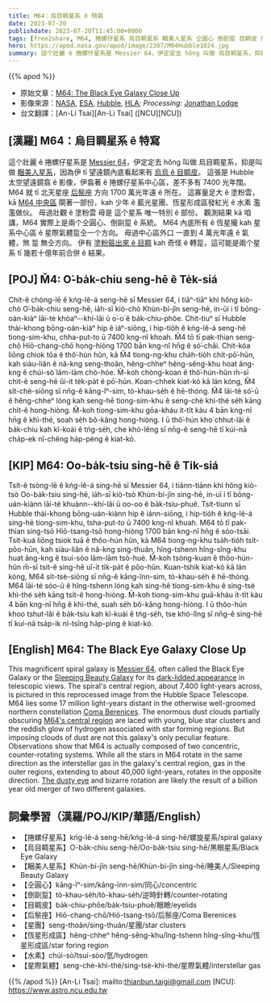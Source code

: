 ```yaml
---
title: M64：烏目睭星系 ê 特寫
date: 2023-07-20
publishdate: 2023-07-20T11:45:00+0800
tags: [free2share, M64, 捲螺仔星系 烏目睭星系 睏美人星系 仝圓心 倒剾踅 目睭皮 后鬃座 星團 恆星形成區 水素 星際氣體]
hero: https://apod.nasa.gov/apod/image/2307/M64Hubble1024.jpg
summary: 這个壯麗 ê 捲螺仔星系是 Messier 64，伊定定去 hŏng 叫做 烏目睭星系，抑是叫做 睏美人星系。
---
```


{{% apod %}}

- 原始文章：[M64: The Black Eye Galaxy Close Up](https://apod.nasa.gov/apod/ap230720.html)
- 影像來源：[NASA](https://www.nasa.gov), [ESA](http://www.esa.int/), [Hubble](https://www.nasa.gov/mission_pages/hubble/story/index.html), [HLA](https://hla.stsci.edu/); _Processing:_ [Jonathan Lodge](https://www.instagram.com/jjlodge)
- 台文翻譯：[An-Li Tsai][An-Li Tsai] ([NCU][NCU])

## [漢羅] M64：烏目睭星系 ê 特寫
這个壯麗 ê 捲螺仔星系是 [Messier 64][Messier 64]，伊定定去 hŏng 叫做 烏目睭星系，抑是叫做 [睏美人星系][Sleeping Beauty Galaxy]，因為伊 tī 望遠鏡內底看起來有 [烏烏 ê 目睭皮][dark-lidded appearance]。
這張是 Hubble 太空望遠鏡翕 ê 影像，伊翕著 ê 捲螺仔星系中心區，差不多有 7400 光年闊。
M64 就 tī 北天星座 [后鬃座][Coma Berenices] 方向 1700 萬光年遠 ê 所在。
這寡量足大 ê 塗粉雲，kā [M64 中央區][M64's central region] 閘著一部份，kah 少年 ê 藍光星團、恆星形成區發紅光 ê 水素 濫濫做伙。
毋過壯觀 ê 塗粉雲 毋是 這个星系 唯一特別 ê 部份。
觀測結果 kā 咱講，M64 實際上是兩个仝圓心、倒剾踅 ê 系統。
M64 內底所有 ê 恆星攏 kah 星系中心區 ê 星際氣體踅仝一个方向。
毋過中心區外口 一直到 4 萬光年遠 ê 氣體，煞 踅 無仝方向。
伊有 [塗粉箍出來 ê 目睭][The dusty eye] kah 奇怪 ê 轉踅，這可能是兩个星系 tī 幾若十億年前合併 ê 結果。


## [POJ] M̌4: O͘-ba̍k-chiu seng-hē ê Te̍k-siá
Chit-ê chòng-lē ê kńg-lê-á seng-hē sī Messier 64, i tiāⁿ-tiāⁿ khì hőng kiò-chò O͘-ba̍k-chiu seng-hē, ia̍h-sī kiò-chò Khùn-bí-jîn seng-hē, in-ūi i tī bōng-oán-kiàⁿ lāi-té khòaⁿ--khí-lâi ū o͘-o͘ ê ba̍k-chiu-phôe.
Chit-tiuⁿ sī Hubble thài-khong bōng-oán-kiàⁿ hip ê iáⁿ-siōng, i hip-tio̍h ê kńg-lê-á seng-hē tiong-sim-khu, chha-put-to ū 7400 kng-nî khoah.
M̌4 tō tī pak-thian seng-chō Hiō-chang-chō hong-hiòng 1700 bān kng-nî hn̄g ê só͘-chāi.
Chit-kóa liōng chiok tōa ê thô͘-hún hûn, kā M̌4 tiong-ng-khu cha̍h-tio̍h chi̍t-pō͘-hūn, kah siàu-liân ê nâ-kng seng-thoân, hêng-chheⁿ hêng-sêng-khu hoat âng-kng ê chúi-sò͘ lām-lām chò-hóe.
M̄-koh chòng-koan ê thô͘-hún-hûn m̄-sī chit-ê seng-hē ûi-it te̍k-pa̍t ê pō͘-hūn.
Koan-chhek kiat-kó kā lán kóng, M̌4 si̍t-chè-siōng sī nn̄g-ê kāng-îⁿ-sim, tò-khau-se̍h ê hē-thóng.
M̌4 lāi-té só͘-ū ê hêng-chheⁿ lóng kah seng-hē tiong-sim-khu ê seng-chè khì-thé se̍h kāng chi̍t-ê hong-hiòng.
M̄-koh tiong-sim-khu gōa-kháu it-ti̍t kàu 4 bān kng-nî hn̄g ê khì-thé, soah se̍h bô-kâng hong-hiòng.
I ū thô͘-hún kho͘ chhut-lâi ê ba̍k-chiu kah kî-koài ê tńg-se̍h, che khó-lêng sī nn̄g-ê seng-hē tī kúi-nā cha̍p-ek nî-chêng ha̍p-pèng ê kiat-kó.

## [KIP] M64: Oo-ba̍k-tsiu sing-hē ê Ti̍k-siá
Tsit-ê tsòng-lē ê kńg-lê-á sing-hē sī Messier 64, i tiānn-tiānn khì hőng kiò-tsò Oo-ba̍k-tsiu sing-hē, ia̍h-sī kiò-tsò Khùn-bí-jîn sing-hē, in-uī i tī bōng-uán-kiànn lāi-té khuànn--khí-lâi ū oo-oo ê ba̍k-tsiu-phuê.
Tsit-tiunn sī Hubble thài-khong bōng-uán-kiànn hip ê iánn-siōng, i hip-tio̍h ê kńg-lê-á sing-hē tiong-sim-khu, tsha-put-to ū 7400 kng-nî khuah.
M64 tō tī pak-thian sing-tsō Hiō-tsang-tsō hong-hiòng 1700 bān kng-nî hn̄g ê sóo-tsāi.
Tsit-kuá liōng tsiok tuā ê thôo-hún hûn, kā M64 tiong-ng-khu tsa̍h-tio̍h tsi̍t-pōo-hūn, kah siàu-liân ê nâ-kng sing-thuân, hîng-tshenn hîng-sîng-khu huat âng-kng ê tsuí-sòo lām-lām tsò-hué.
M̄-koh tsòng-kuan ê thôo-hún-hûn m̄-sī tsit-ê sing-hē uî-it ti̍k-pa̍t ê pōo-hūn.
Kuan-tshik kiat-kó kā lán kóng, M64 si̍t-tsè-siōng sī nn̄g-ê kāng-înn-sim, tò-khau-se̍h ê hē-thóng.
M64 lāi-té sóo-ū ê hîng-tshenn lóng kah sing-hē tiong-sim-khu ê sing-tsè khì-thé se̍h kāng tsi̍t-ê hong-hiòng.
M̄-koh tiong-sim-khu guā-kháu it-ti̍t kàu 4 bān kng-nî hn̄g ê khì-thé, suah se̍h bô-kâng hong-hiòng.
I ū thôo-hún khoo tshut-lâi ê ba̍k-tsiu kah kî-kuài ê tńg-se̍h, tse khó-lîng sī nn̄g-ê sing-hē tī kuí-nā tsa̍p-ik nî-tsîng ha̍p-pìng ê kiat-kó.

## [English] M64: The Black Eye Galaxy Close Up
This magnificent spiral galaxy is [Messier 64][Messier 64], often called the Black Eye Galaxy or the [Sleeping Beauty Galaxy][Sleeping Beauty Galaxy] for its [dark-lidded appearance][dark-lidded appearance] in telescopic views.
The spiral's central region, about 7,400 light-years across, is pictured in this reprocessed image from the Hubble Space Telescope.
M64 lies some 17 million light-years distant in the otherwise well-groomed northern constellation [Coma Berenices][Coma Berenices].
The enormous dust clouds partially obscuring [M64's central region][M64's central region] are laced with young, blue star clusters and the reddish glow of hydrogen associated with star forming regions.
But imposing clouds of dust are not this galaxy's only peculiar feature.
Observations show that M64 is actually composed of two concentric, counter-rotating systems.
While all the stars in M64 rotate in the same direction as the interstellar gas in the galaxy's central region, gas in the outer regions, extending to about 40,000 light-years, rotates in the opposite direction.
[The dusty eye][The dusty eye] and bizarre rotation are likely the result of a billion year old merger of two different galaxies.

## 詞彙學習（漢羅/POJ/KIP/華語/English）
- 【捲螺仔星系】kńg-lê-á seng-hē/kńg-lê-á sing-hē/螺旋星系/spiral galaxy
- 【烏目睭星系】O͘-ba̍k-chiu seng-hē/Oo-ba̍k-tsiu sing-hē/黑眼星系/Black Eye Galaxy
- 【睏美人星系】Khùn-bí-jîn seng-hē/Khùn-bí-jîn sing-hē/睡美人/Sleeping Beauty Galaxy
- 【仝圓心】kāng-īⁿ-sim/kāng-īnn-sim/同心/concentric
- 【倒剾踅】tò-khau-se̍h/tò-khau-se̍h/逆時針轉/counter-rotating
- 【目睭皮】ba̍k-chiu-phôe/ba̍k-tsiu-phuê/眼瞼/eyelids
- 【后鬃座】Hiō-chang-chō/Hiō-tsang-tsō/后鬃座/Coma Berenices
- 【星團】seng-thoân/sing-thuân/星團/star clusters
- 【恆星形成區】hêng-chheⁿ hêng-sêng-khu/îng-tshenn hîng-sîng-khu/恆星形成區/star foring region
- 【水素】chúi-sò͘/tsuí-sòo/氫/hydrogen
- 【星際氣體】seng-chè-khì-thé/sing-tsè-khì-thé/星際氣體/interstellar gas

{{% /apod %}}
[An-Li Tsai]: mailto:thianbun.taigi@gmail.com
[NCU]: https://www.astro.ncu.edu.tw

[copyright]: https://apod.nasa.gov/apod/fap/lib/about_apod.html#srapply
[License]: https://creativecommons.org/licenses/by/2.0/

[Messier 64]:http://messier.seds.org/m/m064.html
[Sleeping Beauty Galaxy]:http://adsabs.harvard.edu/cgi-bin/bib_query?1994AJ....107..173R
[dark-lidded appearance]:https://www.instagram.com/p/CuoQujIPmiq/
[Coma Berenices]:http://hawastsoc.org/deepsky/com/index.html
[M64's central region]:https://hubblesite.org/contents/media/images/2004/04/1447-Image.html
[The dusty eye]:https://www.nasa.gov/feature/goddard/2017/messier-64-the-black-eye-galaxy
